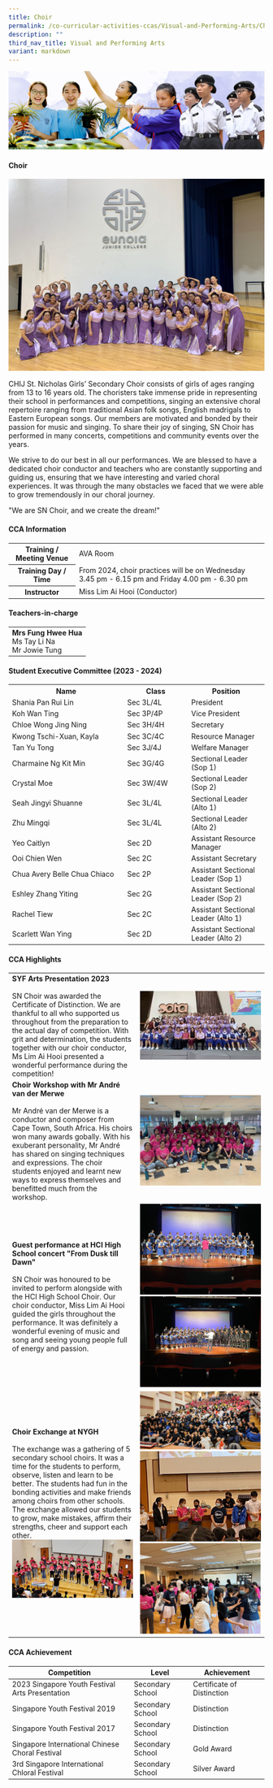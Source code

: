 ```yaml
---
title: Choir
permalink: /co-curricular-activities-ccas/Visual-and-Performing-Arts/Choir/
description: ""
third_nav_title: Visual and Performing Arts
variant: markdown
---
```

![](/images/01%20Banner%20Photos/05%20subpage%20cca.jpg)

#### **Choir**

![Choir 230527](/images/06%20CCA/VPA%20Choir/choir%20230527.jpeg)

CHIJ St. Nicholas Girls’ Secondary Choir consists of girls of ages ranging from 13 to 16 years old. The choristers take immense pride in representing their school in performances and competitions, singing an extensive choral repertoire ranging from traditional Asian folk songs, English madrigals to Eastern European songs. Our members are motivated and bonded by their passion for music and singing. To share their joy of singing, SN Choir has performed in many concerts, competitions and community events over the years.

We strive to do our best in all our performances. We are blessed to have a dedicated choir conductor and teachers who are constantly supporting and guiding us, ensuring that we have interesting and varied choral experiences. It was through the many obstacles we faced that we were able to grow tremendously in our choral journey.

"We are SN Choir, and we create the dream!"

 #### **CCA Information**

<table style="width:100%">
<tbody>
<tr><th>Training / Meeting Venue</th>
<td>AVA Room</td></tr>
<tr><th>Training Day / Time</th>
<td>From 2024, choir practices will be on Wednesday  3.45 pm - 6.15 pm and Friday 4.00 pm - 6.30 pm</td></tr>
<tr><th>Instructor</th>
<td>Miss Lim Ai Hooi (Conductor)</td></tr>
</tbody>
</table>

#### **Teachers-in-charge**

<table style="width:100%">
<tbody>
<tr>
<td><b>Mrs Fung Hwee Hua</b><br>Ms Tay Li Na<br>Mr Jowie Tung</td>
</tr>
</tbody>
</table>

#### **Student Executive Committee (2023 - 2024)**

<table style="width:100%">
<tbody>
<tr>
<th style="width:45%">Name</th>
<th style="width:25%">Class</th> 
<th style="width:30%">Position</th>
</tr>
<tr><td> Shania Pan Rui Lin</td><td>Sec 3L/4L</td><td>President</td></tr>
<tr><td>Koh Wan Ting</td><td>Sec 3P/4P</td><td>Vice President</td></tr>
<tr><td>Chloe Wong Jing Ning</td><td>Sec 3H/4H</td><td>Secretary</td></tr>
<tr><td>Kwong Tschi-Xuan, Kayla</td><td>Sec 3C/4C</td><td>Resource Manager</td></tr>
<tr><td>Tan Yu Tong</td><td>Sec 3J/4J</td><td>Welfare Manager</td></tr>
<tr><td>Charmaine Ng Kit Min</td><td>Sec 3G/4G</td><td>Sectional Leader (Sop 1)</td></tr>
<tr><td>Crystal Moe</td><td>Sec 3W/4W</td><td>Sectional Leader (Sop 2)</td></tr>
<tr><td>Seah Jingyi Shuanne</td><td>Sec 3L/4L</td><td>Sectional Leader (Alto 1)</td></tr>
<tr><td>Zhu Mingqi</td><td>Sec 3L/4L</td><td>Sectional Leader (Alto 2)</td></tr>
<tr><td>Yeo Caitlyn</td><td>Sec 2D</td><td>Assistant Resource Manager</td></tr>
<tr><td>Ooi Chien Wen</td><td>Sec 2C</td><td>Assistant Secretary</td></tr>
<tr><td>Chua Avery Belle Chua Chiaco</td><td>Sec 2P</td><td>Assistant Sectional Leader (Sop 1)</td></tr>
<tr><td>Eshley Zhang Yiting</td><td>Sec 2G</td><td>Assistant Sectional Leader (Sop 2)</td></tr>
<tr><td>Rachel Tiew</td><td>Sec 2C</td><td>Assistant Sectional Leader (Alto 1)</td></tr>
<tr><td>Scarlett Wan Ying</td><td>Sec 2D</td><td>Assistant Sectional Leader (Alto 2)</td></tr>
</tbody>
</table>


#### **CCA Highlights**

<table style="width:100%">
<tbody>
<tr>
<td style="width:50%"><b>SYF Arts Presentation 2023</b><br><br>SN Choir was awarded the Certificate of Distinction. We are thankful to all who supported us throughout from the preparation to the actual day of competition. With grit and determination, the students together with our choir conductor, Ms Lim Ai Hooi presented a wonderful performance during the competition!</td>
<td><img src="/images/06%20CCA/VPA%20Choir/Picture2.jpg"></td></tr>

<tr>
<td style="width:50%"><b>Choir Workshop with Mr André van der Merwe</b><br><br>Mr André van der Merwe is a conductor and composer from Cape Town, South Africa. His choirs won many awards gobally. With his exuberant personality, Mr André has shared on singing techniques and expressions. The choir students enjoyed and learnt new ways to express themselves and benefitted much from the workshop.</td>
<td><img src="/images/06%20CCA/VPA%20Choir/Picture3.jpg"><br></td></tr>

<tr>
<td style="width:50%"><b>Guest performance at HCI High School concert "From Dusk till Dawn"</b><br><br>SN Choir was honoured to be invited to perform alongside with the HCI High School Choir. Our choir conductor, Miss Lim Ai Hooi guided the girls throughout the performance. It was definitely a wonderful evening of music and song and seeing young people full of energy and passion.</td>
<td><img src="/images/06%20CCA/VPA%20Choir/picture%207.jpg"><br>
	<img src="/images/06%20CCA/VPA%20Choir/picture%206.jpg"></td></tr>

<tr>
<td style="width:50%"><b>Choir Exchange at NYGH</b><br><br>The exchange was a gathering of 5 secondary school choirs. It was a time for the students to perform, observe, listen and learn to be better. The students had fun in the bonding activities and make friends among choirs from other schools. The exchange allowed our students to grow, make mistakes, affirm their strengths, cheer and support each other.<br>
<img src="/images/06%20CCA/VPA%20Choir/picture%209.jpg"><br></td>
<td><img src="/images/06%20CCA/VPA%20Choir/picture%2011.jpg">
<img src="/images/06%20CCA/VPA%20Choir/picture%208.jpg">
<img src="/images/06%20CCA/VPA%20Choir/picture%2010.jpg"></td></tr>
	
</tbody></table>


#### **CCA Achievement**


| Competition | Level | Achievement |
| -------- | -------- | -------- |
| 2023 Singapore Youth Festival<br>Arts Presentation     | Secondary School     | Certificate of Distinction     |
| Singapore Youth Festival 2019     | Secondary School     | Distinction     |
| Singapore Youth Festival 2017     | Secondary School     | Distinction     |
| Singapore International Chinese Choral Festival     | Secondary School     | Gold Award     |
| 3rd Singapore International Chloral Festival    | Secondary School     | Silver Award     |